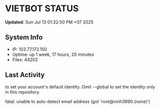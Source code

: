 # VIETBOT STATUS
**Updated**: Sun Jul 13 01:32:50 PM +07 2025

## System Info
- IP: 103.77.172.150
- Uptime: up 1 week, 17 hours, 20 minutes
- Files: 44202

## Last Activity

to set your account's default identity.
Omit --global to set the identity only in this repository.

fatal: unable to auto-detect email address (got 'root@vinh3690.(none)')
